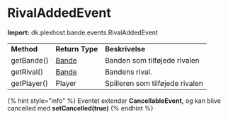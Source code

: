 # RivalAddedEvent

**Import:** dk.plexhost.bande.events.RivalAddedEvent

|             |                              |                                 |
| ----------- | ---------------------------- | ------------------------------- |
| **Method**  | **Return Type**              | **Beskrivelse**                 |
| getBande()  | [Bande](../classes/bande.md) | Banden som tilføjede rivalen    |
| getRival()  | [Bande](../classes/bande.md) | Bandens rival.                  |
| getPlayer() | Player                       | Spilleren som tilføjede rivalen |

{% hint style="info" %}
Eventet extender **CancellableEvent,** og kan blive cancelled med **setCancelled(true)**
{% endhint %}
